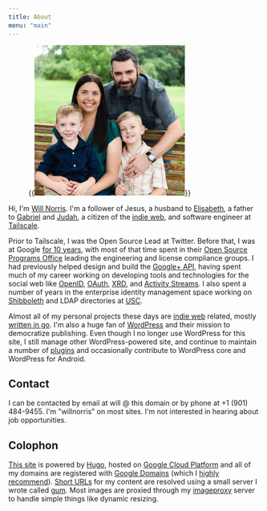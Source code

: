 ```yaml
---
title: About
menu: "main"
---
```

<div class="h-card vcard">

<figure class="alignright">
  {{<img src="norris-family-2022.jpg" alt="Norris Family" width="300" height="300" class="u-photo photo">}}
</figure>

Hi, I'm <a href="https://willnorris.com/" class="p-name u-url fn url">Will Norris</a>. I'm a
follower of Jesus, a husband to [Elisabeth][], a father to [Gabriel][] and [Judah][], a citizen of
the [indie web][], and <span class="p-role role">software engineer</span> at
<a class="p-org org" href="https://tailscale.com/">Tailscale</a>.
</div>

Prior to Tailscale, I was the Open Source Lead at Twitter.
Before that, I was at Google [for 10 years][], with most of that time spent in their [Open
Source Programs Office][] leading the engineering and license compliance groups.  I had previously
helped design and build the [Google+ API][], having spent much of my career working on developing
tools and technologies for the social web like [OpenID][], [OAuth][], [XRD][], and [Activity
Streams][].  I also spent a number of years in the enterprise identity management space working on
[Shibboleth][] and LDAP directories at [USC][].

Almost all of my personal projects these days are [indie web][] related, mostly [written in go][].
I'm also a huge fan of [WordPress][] and their mission to democratize publishing.  Even though I no
longer use WordPress for this site, I still manage other WordPress-powered site, and continue to
maintain a number of [plugins][] and occasionally contribute to WordPress core and WordPress for
Android.

## Contact ##

I can be contacted by email at will @ this domain or by phone at <span class="p-tel tel">+1 (901)
484-9455</span>.  I'm "willnorris" on most sites.  I'm not interested in hearing about job
opportunities.

[Elisabeth]: https://notsoserendipitous.com/
[Gabriel]: https://gabenorris.com/
[Judah]: https://judahnorris.com/
[indie web]: https://indieweb.org/
[for 10 years]: /2020/09/leaving-google/
[Open Source Programs Office]: https://opensource.google/
[Google+ API]: https://en.wikipedia.org/wiki/Google+
[OpenID]: https://openid.net/
[OAuth]: https://oauth.net/
[XRD]: http://docs.oasis-open.org/xri/xrd/v1.0/xrd-1.0.html
[Activity Streams]: https://activitystrea.ms/
[Shibboleth]: https://shibboleth.net/
[USC]: https://www.usc.edu/
[written in go]: /go/
[WordPress]: https://wordpress.org/
[plugins]: https://profiles.wordpress.org/willnorris


## Colophon ##

[This site][] is powered by [Hugo][], hosted on [Google Cloud Platform][] and all of my domains are
registered with [Google Domains][] (which I [highly recommend][]).  [Short URLs][] for my content are
resolved using a small server I wrote called [gum][].  Most images are proxied through my
[imageproxy][] server to handle simple things like dynamic resizing.

[This site]: https://github.com/willnorris/willnorris.com
[Hugo]: https://gohugo.io
[Google Cloud Platform]: https://www.google.com/cloud
[Google Domains]: https://www.google.com/domains
[highly recommend]: /2014/06/google-domains
[Short URLs]: /wiki/shorturls
[gum]: /go/gum
[imageproxy]: /go/imageproxy
